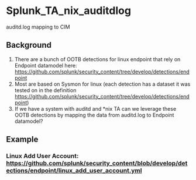 # Splunk_TA_nix_auditdlog
auditd.log mapping to CIM

## Background
1. There are a bunch of OOTB detections for linux endpoint that rely on Endpoint datamodel here: https://github.com/splunk/security_content/tree/develop/detections/endpoint
2. Most are based on Sysmon for linux (each detection has a dataset it was tested on in the definition https://github.com/splunk/security_content/tree/develop/detections/endpoint)
3. If we have a system with auditd and *nix TA can we leverage these OOTB detections by mapping the data from auditd.log to Endpoint datamodel?

## Example

### Linux Add User Account: https://github.com/splunk/security_content/blob/develop/detections/endpoint/linux_add_user_account.yml

